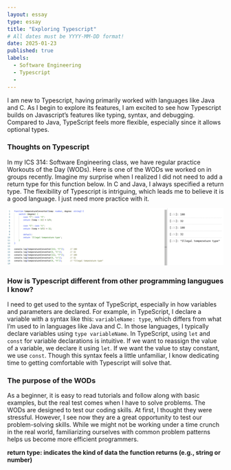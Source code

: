 ```yaml
---
layout: essay
type: essay
title: "Exploring Typescript"
# All dates must be YYYY-MM-DD format!
date: 2025-01-23
published: true
labels:
  - Software Engineering
  - Typescript
  - 
---
```


I am new to Typescript, having primarily worked with languages like Java and C. As I begin to explore its features, I am excited to see how Typescript builds on Javascript’s features like typing, syntax, and debugging. Compared to Java, TypeScript feels more flexible, especially since it allows optional types. 

### Thoughts on Typescript
In my ICS 314: Software Engineering class, we have regular practice Workouts of the Day (WODs). Here is one of the WODs we worked on in groups recently. Imagine my surprise when I realized I did not need to add a return type for this function below. In C and Java, I always specified a return type. The flexibility of Typescript is intriguing, which leads me to believe it is a good language. I just need more practice with it. 

<div class="text-center p-4">
  <img width="1000px" src="../img/temp-converter.png" class="img-thumbnail mb-5" alt="A program that converts temperatures (Celcius to Farenheit and vice versa)" >
</div>

### How is Typescript different from other programming langugues I know?
I need to get used to the syntax of TypeScript, especially in how variables and parameters are declared. For example, in TypeScript, I declare a variable with a syntax like this: `variableName: type`, which differs from what I’m used to in languages like Java and C. In those languages, I typically declare variables using `type variableName`. In TypeScript, using `let` and `const` for variable declarations is intuitive. If we want to reassign the value of a variable, we declare it using `let`. If we want the value to stay constant, we use `const`. Though this syntax feels a little unfamiliar, I know dedicating time to getting comfortable with Typescript will solve that. 

### The purpose of the WODs
As a beginner, it is easy to read tutorials and follow along with basic examples, but the real test comes when I have to solve problems. The WODs are designed to test our coding skills. At first, I thought they were stressful. However, I see now they are a great opportunity to test our problem-solving skills. While we might not be working under a time crunch in the real world, familiarizing ourselves with common problem patterns helps us become more efficient programmers. 

**return type: indicates the kind of data the function returns (e.g., string or number)**
